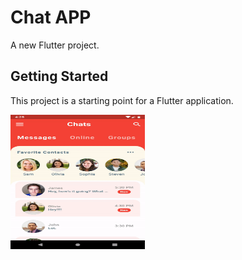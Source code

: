 # Chat APP

A new Flutter project.

## Getting Started

This project is a starting point for a Flutter application.


<img src="app.gif" width = "215" height = "215">
